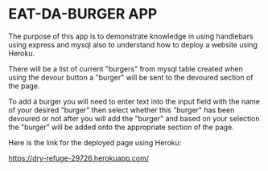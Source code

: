 # EAT-DA-BURGER APP

The purpose of this app is to demonstrate knowledge in using handlebars using express and mysql also to understand how to deploy a website
using Heroku.

There will be a list of current "burgers" from mysql table created when using the devour button a "burger" will be sent to the devoured 
section of the page.

To add a burger you will need to enter text into the input field with the name of your desired "burger" then select whether this "burger"
has been devoured or not after you will add the "burger" and based on your selection the "burger" will be added onto the appropriate
section of the page.

Here is the link for the deployed page using Heroku:

https://dry-refuge-29726.herokuapp.com/
